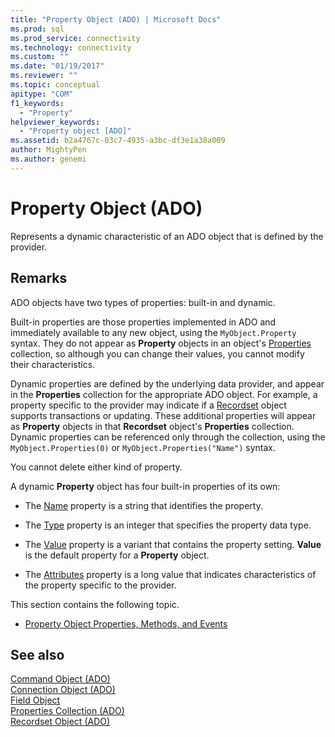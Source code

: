```yaml
---
title: "Property Object (ADO) | Microsoft Docs"
ms.prod: sql
ms.prod_service: connectivity
ms.technology: connectivity
ms.custom: ""
ms.date: "01/19/2017"
ms.reviewer: ""
ms.topic: conceptual
apitype: "COM"
f1_keywords: 
  - "Property"
helpviewer_keywords: 
  - "Property object [ADO]"
ms.assetid: b2a4767c-03c7-4935-a3bc-df3e1a38a009
author: MightyPen
ms.author: genemi
---
```

# Property Object (ADO)
Represents a dynamic characteristic of an ADO object that is defined by the provider.  
  
## Remarks  
 ADO objects have two types of properties: built-in and dynamic.  
  
 Built-in properties are those properties implemented in ADO and immediately available to any new object, using the `MyObject.Property` syntax. They do not appear as **Property** objects in an object's [Properties](../../../ado/reference/ado-api/properties-collection-ado.md) collection, so although you can change their values, you cannot modify their characteristics.  
  
 Dynamic properties are defined by the underlying data provider, and appear in the **Properties** collection for the appropriate ADO object. For example, a property specific to the provider may indicate if a [Recordset](../../../ado/reference/ado-api/recordset-object-ado.md) object supports transactions or updating. These additional properties will appear as **Property** objects in that **Recordset** object's **Properties** collection. Dynamic properties can be referenced only through the collection, using the `MyObject.Properties(0)` or `MyObject.Properties("Name")` syntax.  
  
 You cannot delete either kind of property.  
  
 A dynamic **Property** object has four built-in properties of its own:  
  
-   The [Name](../../../ado/reference/ado-api/name-property-ado.md) property is a string that identifies the property.  
  
-   The [Type](../../../ado/reference/ado-api/type-property-ado.md) property is an integer that specifies the property data type.  
  
-   The [Value](../../../ado/reference/ado-api/value-property-ado.md) property is a variant that contains the property setting. **Value** is the default property for a **Property** object.  
  
-   The [Attributes](../../../ado/reference/ado-api/attributes-property-ado.md) property is a long value that indicates characteristics of the property specific to the provider.  
  
 This section contains the following topic.  
  
-   [Property Object Properties, Methods, and Events](../../../ado/reference/ado-api/property-object-properties-methods-and-events.md)  
  
## See also  
 [Command Object (ADO)](../../../ado/reference/ado-api/command-object-ado.md)   
 [Connection Object (ADO)](../../../ado/reference/ado-api/connection-object-ado.md)   
 [Field Object](../../../ado/reference/ado-api/field-object.md)   
 [Properties Collection (ADO)](../../../ado/reference/ado-api/properties-collection-ado.md)   
 [Recordset Object (ADO)](../../../ado/reference/ado-api/recordset-object-ado.md)
